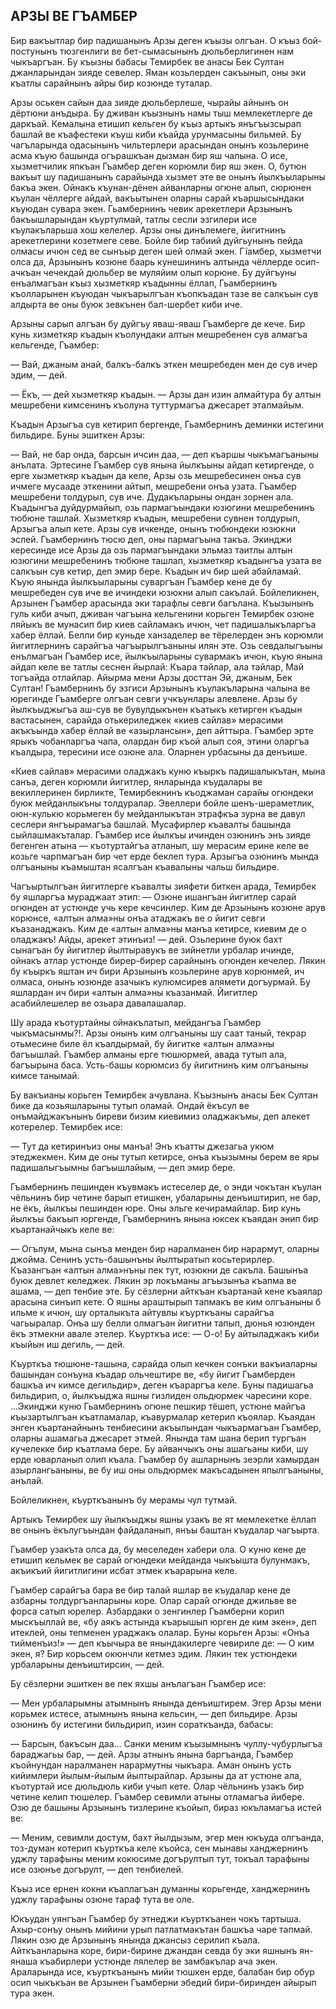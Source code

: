 ## АРЗЫ ВЕ ГЪАМБЕР

Бир вакъытлар бир падишанынъ Арзы деген къызы олгъан.
О къыз бой-постунынъ тюзгенлиги ве бет-сымасынынъ дюльберлигинен нам чыкъаргъан.
Бу къызны бабасы Темирбек ве анасы Бек Султан джанларындан зияде севелер.
Яман козьлерден сакъынып, оны эки къатлы сарайнынъ айры бир козюнде туталар.

Арзы оськен сайын даа зияде дюльберлеше, чырайы айнынъ он дёртюни анъдыра.
Бу дживан къызнынъ намы тыш мемлекетлерге де даркъай.
Кемалына етишип кельген бу къыз артыкъ янъгъызсырап башлай ве къафестеки къуш киби къайда урунмасыны бильмей.
Бу чагъларында одасынынъ чильтерлери арасындан онынъ козьлерине асма къую башында огърашкъан дызман бир яш чалына.
О исе, хызметчилик япкъан Гъамбер деген корюмли бир яш экен.
О, бутюн вакъыт шу падишанынъ сарайында хызмет эте ве онынъ йылкъыларыны бакъа экен.
Ойнакъ къунан-дёнен айванларны огюне алып, сюрюнен къулан чёллерге айдай, вакъытынен оларны сарай къаршысындаки къуюдан сувара экен.
Гьамбернинъ чевик арекетлери Арзынынъ бакъышларындан къуртулмай, татлы сесли эзгилери исе къулакъларьша хош келелер.
Арзы оны динълемеге, йигитнинъ арекетлерини козетмеге севе.
Бойле бир табиий дуйгьунынъ пейда олмасы ичюн сед ве сынъыр деген шей олмай экен.
Гїамбер, хызметчи олса да, Арзынынъ козюне баарь кунешининъ алтында чёллерде осип-ачкъан чечекдай дюльбер ве муляйим олып корюне.
Бу дуйгъуны енъалмагъан къыз хызметкяр къадынны ёллап, Гьамбернинъ къолларынен къуюдан чыкъарылгъан къопкъадан тазе ве салкъын сув алдырта ве оны буюк зевкънен бал-шербет киби иче.

Арзыны сарып алгъан бу дуйгъу яваш-яваш Гъамберге де кече.
Бир кунь хизметкяр къадын къолундаки алтын мешребенен сув алмагъа кельгенде, Гъамбер:

— Вай, джаным анай, балкъ-балкъ эткен мешребеден мен де сув ичер эдим, — дей.

— Ёкъ, — дей хызметкяр къадын. — Арзы дан изин алмайтура бу алтын мешребени кимсенинъ къолуна туттурмагъа джесарет эталмайым.

Къадын Арзыгъа сув кетирип бергенде, Гьамбернинъ деминки истегини бильдире.
Буны эшиткен Арзы:

— Вай, не бар онда, барсын ичсин даа, — деп къаршы чыкъмагъаныны анълата.
Эртесине Гъамбер сув янына йылкъыны айдап кетиргенде, о ерге хызметкяр къадын да келе, Арзы озь мешребесинен онъа сув ичмеге мусааде эткенини айтып, мешребени онъа узата.
Гъамбер мешребени толдурып, сув иче.
Дудакъларыны ондан зорнен ала.
Къадынгъа дуйдурмайып, озь пармагъындаки юзюгини мешребенинъ тюбюне ташлай.
Хызметкяр къадын, мешребени сувнен толдурып, Арзыгъа алып кете.
Арзы сув ичкенде, онынъ тюбюндеки юзюкни эслей.
Гъамбернинъ тюсю деп, оны пармагъына такъа.
Экинджи кересинде исе Арзы да озь пармагъындаки эльмаз таитлы алтын юзюгини мешребенинъ тюбюне ташлап, хызметкяр къадынгъа узата ве салкъын сув кетир, деп эмир бере.
Къадын ич бир шей абайламай.
Къую янында йылкъыларыны суваргъан Гъамбер кене де бу мешребеден сув иче ве ичиндеки юзюкни алып сакълай.
Бойлеликнен, Арзынен Гъамбер арасында эки тарафлы севги багълана.
Къызынынъ гуль киби ачып, дживан чагъына кельгенини корьген Темирбек озюне ляйыкъ ве мунасип бир киев сайламакъ ичюн, чет падишалыкъларгъа хабер ёллай.
Белли бир куньде ханзаделер ве тёрелерден энъ корюмли йигитлернинъ сарайгъа чагъырылгъаныны илян эте.
Озь севдалыгъыны енълмагъан Гъамбер исе, йылкъыларыны сувармакъ ичюн, къую янына айдап келе ве татлы сеснен йырлай:
Къара тайлар, ала тайлар,
Май тогъайда отлайлар.
Айырма мени Арзы досттан Эй, джаным, Бек Султан!
Гъамбернинъ бу эзгиси Арзынынъ къулакъларына чалына ве юрегинде Гъамберге олгъан севги учкъунлары алевлене.
Арзы бу йылкъыджыгъа аш-сув ве бувулдыкънен къатыкъ кетирген къадын вастасынен, сарайда отькериледжек «киев сайлав» мерасими акъкъында хабер ёллай ве «азырлансын», деп айттыра.
Гъамбер эрте ярыкъ чобанларгъа чапа, олардан бир къой алып соя, этини оларгъа къалдыра, тересини исе озюне ала.
Оларнен урбасыны да денъише.

«Киев сайлав» мерасими оладжакъ куню къыркъ падишалыкътан, мына санъа, деген корюмли йигитлер, янларында къудалары ве векиллеринен бирликте, Темирбекнинъ къоджаман сарайы огюндеки буюк мейданлыкъны толдуралар.
Эвеллери бойле шенъ-шераметлик, оюн-кулькю корьмеген бу мейданлыкътан этрафкъа зурна ве давул сеслери янгъырамагъа башлай.
Мусафирлер къавалты башында сыйлашмакъталар.
Гъамбер исе йылкъы ичинден озюнинъ энъ зияде бегенген атына — къотуртайгъа атланып, шу мерасим ерине келе ве козьге чарпмагъан бир чет ерде беклеп тура.
Арзыгъа озюнинъ мында олгъаныны къамыштан ясалгъан къавалыны чальш бильдире.

Чагъыртылгъан йигитлерге къавалты зияфети биткен арада, Темирбек бу яшларгъа мураджаат этип: — Озюне ишангъан йигитлер сарай огюнден ат устюнде учь кере кечсинлер.
Ким де Арзынынъ козюне арув корюнсе, «алтын алма»ны онъа атаджакъ ве о йигит севги къазанаджакъ.
Ким де «алтын алма»ны манъа кетирсе, киевим де о оладжакъ!
Айды, арекет этинъиз! — дей.
Озьлерине буюк бахт сынагъан бу йигитлер йылтыравукъ ве зийнетли урбалар ичинде, ойнакъ атлар устюнде бирер-бирер сарайнынъ огюнден кечелер.
Лякин бу къыркъ яштан ич бири Арзынынъ козьлерине арув корюнмей, ич олмаса, онынъ юзюнде азачыкъ кулюмсирев алямети догъурмай.
Бу яшлардан ич бири «алтын алма»ны къазанмай.
Йигитлер асабийлешелер ве озьара давалашалар.

Шу арада къотуртайны ойнакълатып, мейдангъа Гъамбер чыкъмасынмы?!.
Арзы онынъ ким олгъаныны шу саат таный, текрар отьмесине биле ёл къалдырмай, бу йигитке «алтын алма»ны багъышлай.
Гъамбер алманы ерге тюшюрмей, авада тутып ала, багъырына баса.
Усть-башы корюмсиз бу йигитнинъ ким олгъаныны кимсе танымай.

Бу вакъианы корьген Темирбек ачувлана.
Къызнынъ анасы Бек Султан бике да козьяшларыны тутып оламай.
Ондай ёкъсул ве онъмайджакънынъ биреви бизим киевимиз оладжакъмы, деп алекет котерелер.
Темирбек исе:

— Тут да кетиринъиз оны манъа!
Энъ къатты джезагьа укюм этеджекмен.
Ким де оны тутып кетирсе, онъа къызымны берем ве яры падишалыгъымны багъышлайым, — деп эмир бере.

Гъамбернинъ пешинден къувмакъ истеселер де, о энди чокътан къулан чёльнинъ бир четине барып етишкен, убаларыны денъиштирип, не бар, не ёкъ, йылкъы пешинден юре.
Оны эльге кечирамайлар.
Бир кунь йылкъы бакъып юргенде, Гъамбернинъ янына юксек къаядан энип бир къартанайчыкъ келе ве:

— Огълум, мына сынъа менден бир наралманен бир нарармут, оларны джойма.
Сенинъ усть-башынъны йылтыратып косьтерирлер.
Къазангъан «алтын алма»нъны пек тут, юзюкни де сакъла.
Башынъа буюк девлет келеджек.
Лякин эр локъманы агъызынъа къапма ве ашама, — деп тенбие эте.
Бу сёзлерни айткъан къартанай кене къаялар арасына синъип кете.
О яшны араштырып тапмакъ ве ким олгъаныны б ильме к ичюн, шу орталыкъта айтувлы къурткъаны сарайгъа чагьыралар.
Онъа шу белли олмагъан йигитни тапып, дюнья юзюнден ёкъ этмекни авале этелер.
Къурткъа исе:
— О-о!
Бу айтыладжакъ киби къыйын иш дегиль, — дей.

Къурткъа тюшюне-ташына, сарайда олып кечкен сонъки вакъиаларны башындан сонъуна къадар ольчештире ве, «бу йигит Гъамберден башкъа ич кимсе дегильдир», деген къараргъа келе.
Буны падишагьа бильдирип, о, йылкъыджа яшны гизлиден ольдюрмек чаресини коре.
...Экинджи куню Гьамбернинъ огюне пешкир тёшеп, устюне майгъа къызартылгъан къатламалар, къавурмалар кетерип къоялар.
Къаядан энген къартанайнынъ тенбиесини акъылындан чыкъармагъан Гъамбер, оларны ашамагьа джесарет этмей.
Янында там шана берип тургъан кучелекке бир къатлама бере.
Бу айванчыкъ оны ашагьаны киби, шу ерде юварланып олип къала.
Гъамбер бу ашларнынъ зеэрли хамырдан азырлангьаныны, ве бу иш оны ольдюрмек макъсадынен япылгъаныны, анълай.

Бойлеликнен, къурткъанынъ бу мерамы чул тутмай.

Артыкъ Темирбек шу йылкъыджы яшны узакъ ве ят мемлекетке ёллап ве онынъ ёкълугъындан файдаланып, янъы баштан къудалар чагъырта.

Гъамбер узакъта олса да, бу меселеден хабери ола.
О куню кене де етишип кельмек ве сарай огюндеки мейданда чыкъышта булунмакъ, акъикъий йигитлигини исбат этмек къарарына келе.

Гъамбер сарайгъа бара ве бир талай яшлар ве къудалар кене де азбарны толдургъанларыны коре.
Олар сарай огюнде джильве ве форса сатып юрелер.
Азбардаки о зенгинлер Гъамберни корип мыскъыллай ве, «бу аякъ астында къарышып юрген де ким экен», деп итеклей, оны тепменен ураджакъ олалар.
Буны корьген Арзы: «Онъа тийменъиз!» — деп къычыра ве янындакилерге чевириле де:
— О ким экен, я?
Бир корьсем окюнчли кетмез эдим.
Лякин тек устюндеки урбаларыны денъиштирсин, — дей.

Бу сёзлерни эшиткен ве пек яхшы анълагъан Гъамбер исе:

— Мен урбаларымны атымнынъ янында денъиштирем.
Эгер Арзы мени корьмек истесе, атымнынъ янына кельсин, — деп бильдире.
Арзы озюнинъ бу истегини бильдирип, изин сораткъанда, бабасы:

— Барсын, бакъсын даа...
Санки меним къызымнынъ чуллу-чубурлыгъа бараджагьы бар, — дей.
Арзы атнынъ янына баргъанда, Гъамбер къойнундан наралманен нарармутны чыкъара.
Аман онынъ усть кийимлери йылым-йылым йылтырайлар.
Арзыны да ат устюне ала, къотуртай исе дюльдюль киби учып кете.
Олар чёльнинъ узакъ бир четине келип тюшелер.
Гъамбер севимли атыны отламагъа йибере.
Озю де башыны Арзынынъ тизлерине къойып, бираз юкъламагъа истей ве:

— Меним, севимли достум, бахт йылдызым, эгер мен юкъуда олгъанда, тоз-думан котерип къурткъа келе къойса, сен мынавы ханджернинъ уджлу тарафыны меним кокюсиме догърултып тут, токъал тарафыны исе озюнъе догърулт, — деп тенбиелей.

Къыз исе ернен кокни къаплагъан думанны корьгенде, ханджернинъ уджлу тарафыны озюне тараф тута ве оле.

Юкъудан уянгъан Гъамбер бу этнеджи къурткъанен чокъ тартыша.
Ахыр-сонъу онынъ мийини урып патлатмакътан башкъа чаре тапмай.
Лякин озю де Арзынынъ янында джансыз серилип къала.
Айткъанларына коре, бири-бирине джандан севда бу эки яшнынъ ян-янаша къабирлери устюнде лялелер ве замбакълар ача экен.
Араларында исе, къурткъанынъ мийи тюшкен ерде, балабан бир обур осип чыкъкъан ве Арзынен Гъамберни эбедий бири-биринден айырып тура экен. 
